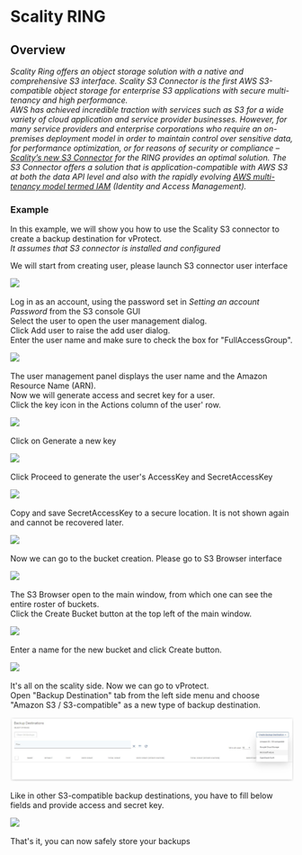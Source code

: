 # Scality RING

## Overview

_Scality Ring offers an object storage solution with a native and comprehensive S3 interface. Scality S3 Connector is the first AWS S3-compatible object storage for enterprise S3 applications with secure multi-tenancy and high performance.  
AWS has achieved incredible traction with services such as S3 for a wide variety of cloud application and service provider businesses. However, for many service providers and enterprise corporations who require an on-premises deployment model in order to maintain control over sensitive data, for performance optimization, or for reasons of security or compliance –_ [_Scality’s new S3 Connector_](https://www.scality.com/ring-s3-connector/) _for the RING provides an optimal solution. The S3 Connector offers a solution that is application-compatible with AWS S3 at both the data API level and also with the rapidly evolving_ [_AWS multi-tenancy model termed IAM_](https://aws.amazon.com/iam/?sc_channel=PS&sc_campaign=acquisition_US&sc_publisher=google&sc_medium=iam_b_test_q32016&sc_content=aws_iam_e&sc_detail=aws%20iam&sc_category=iam&sc_segment=105093067122&sc_matchtype=e&sc_country=US&s_kwcid=AL!4422!3!105093067122!e!!g!!aws%20iam&ef_id=V75hMAAAATJKuR0S:20160901212902:s) _\(Identity and Access Management\)._

### Example

In this example, we will show you how to use the Scality S3 connector to create a backup destination for vProtect.  
_It assumes that S3 connector is installed and configured_

We will start from creating user, please launch S3 connector user interface

![](../../../.gitbook/assets/object-storage-scality-s3-user.jpg)

Log in as an account, using the password set in _Setting an account Password_ from the S3 console GUI  
Select the user to open the user management dialog.  
Click Add user to raise the add user dialog.  
Enter the user name and make sure to check the box for "FullAccessGroup".

![](../../../.gitbook/assets/object-storage-scality-s3-user2.jpg)

The user management panel displays the user name and the Amazon Resource Name \(ARN\).  
Now we will generate access and secret key for a user.  
Click the key icon in the Actions column of the user' row.

![](../../../.gitbook/assets/object-storage-scality-s3-user3.jpg)

Click on Generate a new key

![](../../../.gitbook/assets/object-storage-scality-s3-user4.jpg)

Click Proceed to generate the user's AccessKey and SecretAccessKey

![](../../../.gitbook/assets/object-storage-scality-s3-user5.jpg)

Copy and save SecretAccessKey to a secure location. It is not shown again and cannot be recovered later.

![](../../../.gitbook/assets/object-storage-scality-s3-user6.jpg)

Now we can go to the bucket creation. Please go to S3 Browser interface

![](../../../.gitbook/assets/object-storage-scality-s3-dashboard.jpg)

The S3 Browser open to the main window, from which one can see the entire roster of buckets.  
Click the Create Bucket button at the top left of the main window.

![](../../../.gitbook/assets/object-storage-scality-s3-bucket.jpg)

Enter a name for the new bucket and click Create button.

![](../../../.gitbook/assets/object-storage-scality-s3-bucket2.jpg)

It's all on the scality side. Now we can go to vProtect.  
Open "Backup Destination" tab from the left side menu and choose "Amazon S3 / S3-compatible" as a new type of backup destination.

![](../../../.gitbook/assets/backup-destinations-object-storage%20%284%29%20%284%29%20%283%29.jpg)

Like in other S3-compatible backup destinations, you have to fill below fields and provide access and secret key.

![](../../../.gitbook/assets/backup-destinations-object-storage-scality.jpg)

That's it, you can now safely store your backups

